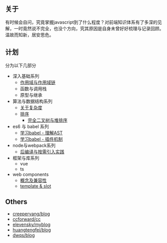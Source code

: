 ## 关于
有时候会自问，究竟掌握javascript到了什么程度？对前端知识体系有了多深的见解，一时竟然说不完全，也没个方向，究其原因是自身未曾好好梳理与记录回顾。温故而知新，居安思危。

## 计划

分为以下几部分

- 深入基础系列
  - [作用域与作用域链](./post/scope-chain.md)
  - 函数与调用栈
  - 原型与继承
- 算法与数据结构系列
  - [关于复杂度](./post/complexity.md)
  - [排序](./post/sort.md)
    - [完全二叉树与堆排序]()
- es6 与 babel 系列
  - [学习babel - 理解AST](./post/ast.md)
  - [学习babel - 插件机制](./post/babel-traverse.md)
- node与webpack系列
  - [后编译与按需引入实践](./post/post-compiler.md)
- 框架与库系列
  - vue
  - ts
- web components
  - [概念及兼容性](./post/web_components_basic.md)
  - [template & slot](./post/template_slot.md)

## Others
  + [creeperyang/blog](https://github.com/creeperyang/blog/issues)
  + [ccforward/cc](https://github.com/ccforward/cc/issues)
  + [elevensky/myblog](https://github.com/elevensky/myblog/issues)
  + [huangtengfei/blog](https://github.com/huangtengfei/blog/issues)
  + [dwqs/blog](https://github.com/dwqs/blog/issues)
